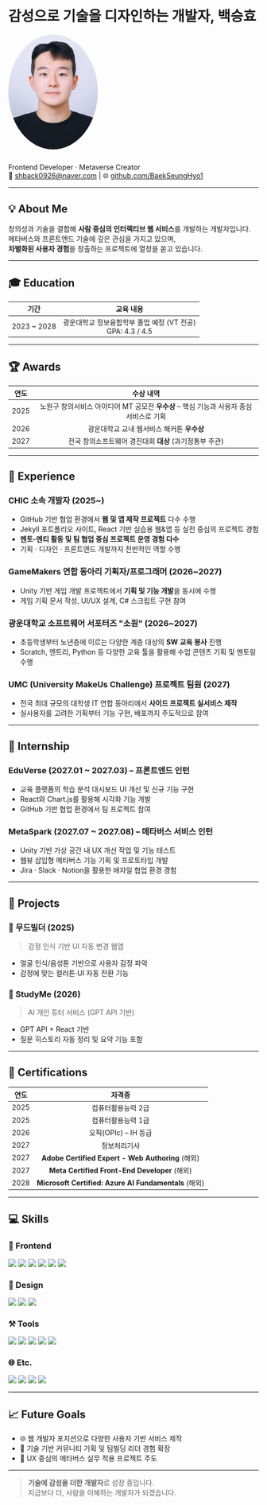 # 감성으로 기<span style="font-family: 'Noto Sans KR';">술</span>을 디자인하는 개발자, 백승효

<img src="assets/img/profile.jpg" alt="SeungHyo Baek" width="180" style="border-radius: 50%; margin-bottom: 10px;" />

Frontend Developer · Metaverse Creator  
📧 shback0926@naver.com | 🌐 [github.com/BaekSeungHyo1](https://github.com/BaekSeungHyo1)

---

## 💡 About Me

창의성과 기술을 결합해 **사람 중심의 인터랙티브 웹 서비스**를 개발하는 개발자입니다.<br>
메타버스와 프론트엔드 기술에 깊은 관심을 가지고 있으며,<br>
**차별화된 사용자 경험**을 창출하는 프로젝트에 열정을 쏟고 있습니다.

---

## 🎓 Education

|    기간     |                           교육 내용                           |
| :---------: | :-----------------------------------------------------------: |
| 2023 ~ 2028 | 광운대학교 정보융합학부 졸업 예정 (VT 전공)<br>GPA: 4.3 / 4.5 |

---

## 🏆 Awards

| 연도 |                                        수상 내역                                        |
| :--: | :-------------------------------------------------------------------------------------: |
| 2025 | 노원구 창의서비스 아이디어 MT 공모전 **우수상** – 핵심 기능과 사용자 중심 서비스로 기획 |
| 2026 |                       광운대학교 교내 웹서비스 해커톤 **우수상**                        |
| 2027 |                 전국 창의소프트웨어 경진대회 **대상** (과기정통부 주관)                 |

---

## 💼 Experience

### CHIC 소속 개발자 (2025~)

- GitHub 기반 협업 환경에서 **웹 및 앱 제작 프로젝트** 다수 수행
- Jekyll 포트폴리오 사이트, React 기반 실습용 웹&앱 등 실전 중심의 프로젝트 경험
- **멘토-멘티 활동 및 팀 협업 중심 프로젝트 운영 경험 다수**
- 기획 · 디자인 · 프론트엔드 개발까지 전반적인 역할 수행

### GameMakers 연합 동아리 기획자/프로그래머 (2026~2027)

- Unity 기반 게임 개발 프로젝트에서 **기획 및 기능 개발**을 동시에 수행
- 게임 기획 문서 작성, UI/UX 설계, C# 스크립트 구현 참여

### 광운대학교 소프트웨어 서포터즈 "소원" (2026~2027)

- 초등학생부터 노년층에 이르는 다양한 계층 대상의 **SW 교육 봉사** 진행
- Scratch, 엔트리, Python 등 다양한 교육 툴을 활용해 수업 콘텐츠 기획 및 멘토링 수행

### UMC (University MakeUs Challenge) 프로젝트 팀원 (2027)

- 전국 최대 규모의 대학생 IT 연합 동아리에서 **사이드 프로젝트 실서비스 제작**
- 실사용자를 고려한 기획부터 기능 구현, 배포까지 주도적으로 참여

---

## 🧳 Internship

### EduVerse (2027.01 ~ 2027.03) – 프론트엔드 인턴

- 교육 플랫폼의 학습 분석 대시보드 UI 개선 및 신규 기능 구현
- React와 Chart.js를 활용해 시각화 기능 개발
- GitHub 기반 협업 환경에서 팀 프로젝트 참여

### MetaSpark (2027.07 ~ 2027.08) – 메타버스 서비스 인턴

- Unity 기반 가상 공간 내 UX 개선 작업 및 기능 테스트
- 웹뷰 삽입형 메타버스 기능 기획 및 프로토타입 개발
- Jira · Slack · Notion을 활용한 애자일 협업 환경 경험

---

## 🚀 Projects

### 🧠 무드빌더 (2025)

> 감정 인식 기반 UI 자동 변경 웹앱

- 얼굴 인식/음성톤 기반으로 사용자 감정 파악
- 감정에 맞는 컬러톤·UI 자동 전환 기능

### 🧪 StudyMe (2026)

> AI 개인 튜터 서비스 (GPT API 기반)

- GPT API + React 기반
- 질문 히스토리 자동 정리 및 요약 기능 포함

---

## 📜 Certifications

| 연도 |                        자격증                         |
| :--: | :---------------------------------------------------: |
| 2025 |                  컴퓨터활용능력 2급                   |
| 2025 |                  컴퓨터활용능력 1급                   |
| 2026 |                 오픽(OPIc) – IH 등급                  |
| 2027 |                     정보처리기사                      |
| 2027 |   **Adobe Certified Expert - Web Authoring** (해외)   |
| 2027 |     **Meta Certified Front-End Developer** (해외)     |
| 2028 | **Microsoft Certified: Azure AI Fundamentals** (해외) |

---

## 💻 Skills

### 🧩 Frontend

<img src="https://img.shields.io/badge/HTML5-E34F26?style=flat&logo=html5&logoColor=white"/>
<img src="https://img.shields.io/badge/CSS3-1572B6?style=flat&logo=css3&logoColor=white"/>
<img src="https://img.shields.io/badge/JavaScript-F7DF1E?style=flat&logo=javascript&logoColor=black"/>
<img src="https://img.shields.io/badge/TypeScript-3178C6?style=flat&logo=typescript&logoColor=white"/>
<img src="https://img.shields.io/badge/React-61DAFB?style=flat&logo=react&logoColor=black"/>
<img src="https://img.shields.io/badge/Next.js-000000?style=flat&logo=next.js&logoColor=white"/><br>

### 🎨 Design

<img src="https://img.shields.io/badge/Figma-F24E1E?style=flat&logo=figma&logoColor=white"/>
<img src="https://img.shields.io/badge/AdobeXD-FF61F6?style=flat&logo=adobexd&logoColor=white"/>
<img src="https://img.shields.io/badge/Illustrator-FF9A00?style=flat&logo=adobeillustrator&logoColor=white"/><br>

### ⚒️ Tools

<img src="https://img.shields.io/badge/Git-F05032?style=flat&logo=git&logoColor=white"/> 
<img src="https://img.shields.io/badge/GitHub-181717?style=flat&logo=github&logoColor=white"/> 
<img src="https://img.shields.io/badge/Notion-000000?style=flat&logo=notion&logoColor=white"/> 
<img src="https://img.shields.io/badge/Slack-4A154B?style=flat&logo=slack&logoColor=white"/> 
<img src="https://img.shields.io/badge/VSCode-007ACC?style=flat&logo=visualstudiocode&logoColor=white"/><br>

### 🌐 Etc.

<img src="https://img.shields.io/badge/Python-3776AB?style=flat&logo=python&logoColor=white"/> 
<img src="https://img.shields.io/badge/Unity-FFFFFF?style=flat&logo=unity&logoColor=black"/> 
<img src="https://img.shields.io/badge/Jekyll-CC0000?style=flat&logo=jekyll&logoColor=white"/> 
<img src="https://img.shields.io/badge/ChatGPT-10A37F?style=flat&logo=openai&logoColor=white"/>

---

## 📈 Future Goals

- 🌐 웹 개발자 포지션으로 다양한 사용자 기반 서비스 제작
- 🧠 기술 기반 커뮤니티 기획 및 팀빌딩 리더 경험 확장
- 🎯 UX 중심의 메타버스 실무 적용 프로젝트 주도

---

> **기술에 감성을 더한 개발자**로 성장 중입니다.  
> 지금보다 더, 사람을 이해하는 개발자가 되겠습니다.
